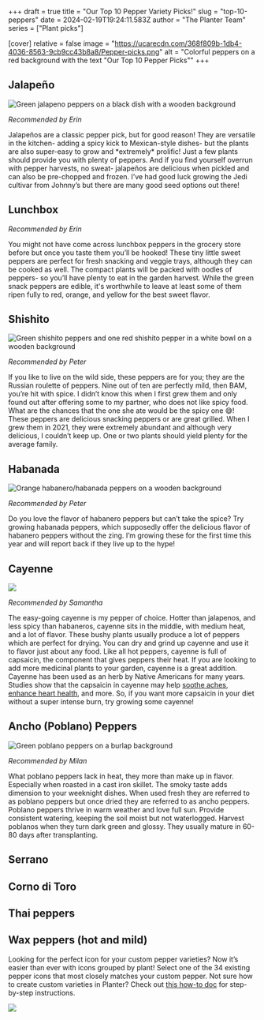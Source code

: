 +++
draft = true
title = "Our Top 10 Pepper Variety Picks!"
slug = "top-10-peppers"
date = 2024-02-19T19:24:11.583Z
author = "The Planter Team"
series = ["Plant picks"]

[cover]
relative = false
image = "https://ucarecdn.com/368f809b-1db4-4036-8563-9cb9cc43b8a8/Pepper-picks.png"
alt = "Colorful peppers on a red background with the text \"Our Top 10 Pepper Picks\""
+++
## Jalapeño

![Green jalapeno peppers on a black dish with a wooden background](https://ucarecdn.com/decc4e16-b01e-4019-9a7f-eb548d382d13/Jalapenos.jpg)

*Recommended by Erin*

Jalapeños are a classic pepper pick, but for good reason! They are versatile in the kitchen- adding a spicy kick to Mexican-style dishes- but the plants are also super-easy to grow and \*extremely\* prolific! Just a few plants should provide you with plenty of peppers. And if you find yourself overrun with pepper harvests, no sweat- jalapeños are delicious when pickled and can also be pre-chopped and frozen. I’ve had good luck growing the Jedi cultivar from Johnny’s but there are many good seed options out there!



## Lunchbox



*Recommended by Erin*

You might not have come across lunchbox peppers in the grocery store before but once you taste them you’ll be hooked! These tiny little sweet peppers are perfect for fresh snacking and veggie trays, although they can be cooked as well. The compact plants will be packed with oodles of peppers- so you’ll have plenty to eat in the garden harvest. While the green snack peppers are edible, it's worthwhile to leave at least some of them ripen fully to red, orange, and yellow for the best sweet flavor.



## Shishito

![Green shishito peppers and one red shishito pepper in a white bowl on a wooden background](https://ucarecdn.com/189c1af9-e01a-44bb-8dba-87436cf2bb8f/Shishito.png)

*Recommended by Peter*

If you like to live on the wild side, these peppers are for you; they are the Russian roulette of peppers. Nine out of ten are perfectly mild, then BAM, you’re hit with spice. I didn’t know this when I first grew them and only found out after offering some to my partner, who does not like spicy food. What are the chances that the one she ate would be the spicy one 😅! These peppers are delicious snacking peppers or are great grilled. When I grew them in 2021, they were extremely abundant and although very delicious, I couldn’t keep up. One or two plants should yield plenty for the average family.



## Habanada

![Orange habanero/habanada peppers on a wooden background](https://ucarecdn.com/2340134b-9b19-401a-829f-772c8f0272b6/Habanada.jpg)

*Recommended by Peter*

Do you love the flavor of habanero peppers but can’t take the spice? Try growing habanada peppers, which supposedly offer the delicious flavor of habanero peppers without the zing. I’m growing these for the first time this year and will report back if they live up to the hype!

## Cayenne

![](https://ucarecdn.com/a3b752fe-b4e9-4199-bbaf-4740dcce7132/Cayanne-tincture.jpg)

*Recommended by Samantha* 

The easy-going cayenne is my pepper of choice. Hotter than jalapenos, and less spicy than habaneros, cayenne sits in the middle, with medium heat, and a lot of flavor. These bushy plants usually produce a lot of peppers which are perfect for drying.  You can dry and grind up cayenne and use it to flavor just about any food.  Like all hot peppers, cayenne is full of capsaicin, the component that gives peppers their heat. If you are looking to add more medicinal plants to your garden, cayenne is a great addition. Cayenne has been used as an herb by Native Americans for many years.  Studies show that the capsaicin in cayenne may help [soothe aches](https://pubmed.ncbi.nlm.nih.gov/35857438/), [enhance heart health](https://www.jacc.org/doi/abs/10.1016/j.jacc.2019.08.1071), and more. So, if you want more capsaicin in your diet without a super intense burn, try growing some cayenne! 

## Ancho (Poblano) Peppers

![Green poblano peppers on a burlap background](https://ucarecdn.com/3736f8bc-2c2a-490a-bd7e-f98f0c4f363d/Poblano.jpg)

*Recommended by Milan*

What poblano peppers lack in heat, they more than make up in flavor. Especially when roasted in a cast iron skillet. The smoky taste adds dimension to your weeknight dishes. When used fresh they are referred to as poblano peppers but once dried they are referred to as ancho peppers. Poblano peppers thrive in warm weather and love full sun. Provide consistent watering, keeping the soil moist but not waterlogged. Harvest poblanos when they turn dark green and glossy. They usually mature in 60-80 days after transplanting.

## Serrano

## Corno di Toro

## Thai peppers

## Wax peppers (hot and mild)

Looking for the perfect icon for your custom pepper varieties? Now it’s easier than ever with icons grouped by plant! Select one of the 34 existing pepper icons that most closely matches your custom pepper. Not sure how to create custom varieties in Planter? Check out [this how-to doc](https://info.planter.garden/plant-information/custom-varieties/) for step-by-step instructions.

![](https://ucarecdn.com/94a4b77c-7d52-4a9b-9199-83deae0d7f01/Pepper-icons.jpg)
